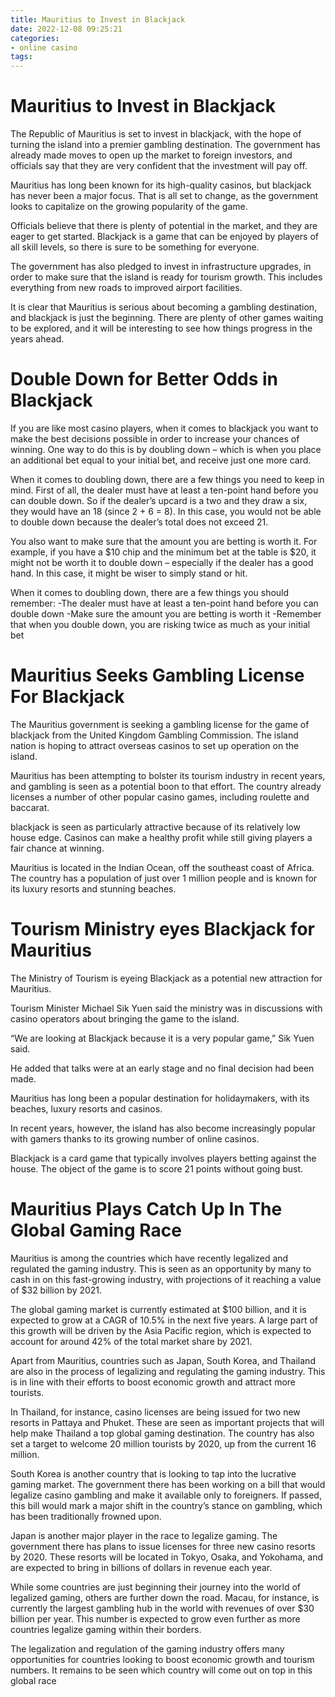```yaml
---
title: Mauritius to Invest in Blackjack 
date: 2022-12-08 09:25:21
categories:
- online casino
tags:
---
```



#  Mauritius to Invest in Blackjack 

The Republic of Mauritius is set to invest in blackjack, with the hope of turning the island into a premier gambling destination. The government has already made moves to open up the market to foreign investors, and officials say that they are very confident that the investment will pay off.

Mauritius has long been known for its high-quality casinos, but blackjack has never been a major focus. That is all set to change, as the government looks to capitalize on the growing popularity of the game.

Officials believe that there is plenty of potential in the market, and they are eager to get started. Blackjack is a game that can be enjoyed by players of all skill levels, so there is sure to be something for everyone.

The government has also pledged to invest in infrastructure upgrades, in order to make sure that the island is ready for tourism growth. This includes everything from new roads to improved airport facilities.

It is clear that Mauritius is serious about becoming a gambling destination, and blackjack is just the beginning. There are plenty of other games waiting to be explored, and it will be interesting to see how things progress in the years ahead.

#  Double Down for Better Odds in Blackjack 

If you are like most casino players, when it comes to blackjack you want to make the best decisions possible in order to increase your chances of winning. One way to do this is by doubling down – which is when you place an additional bet equal to your initial bet, and receive just one more card.

When it comes to doubling down, there are a few things you need to keep in mind. First of all, the dealer must have at least a ten-point hand before you can double down. So if the dealer’s upcard is a two and they draw a six, they would have an 18 (since 2 + 6 = 8). In this case, you would not be able to double down because the dealer’s total does not exceed 21. 

You also want to make sure that the amount you are betting is worth it. For example, if you have a $10 chip and the minimum bet at the table is $20, it might not be worth it to double down – especially if the dealer has a good hand. In this case, it might be wiser to simply stand or hit.

When it comes to doubling down, there are a few things you should remember: 
-The dealer must have at least a ten-point hand before you can double down 
-Make sure the amount you are betting is worth it 
-Remember that when you double down, you are risking twice as much as your initial bet

#  Mauritius Seeks Gambling License For Blackjack 

The Mauritius government is seeking a gambling license for the game of blackjack from the United Kingdom Gambling Commission. The island nation is hoping to attract overseas casinos to set up operation on the island.

Mauritius has been attempting to bolster its tourism industry in recent years, and gambling is seen as a potential boon to that effort. The country already licenses a number of other popular casino games, including roulette and baccarat.

blackjack is seen as particularly attractive because of its relatively low house edge. Casinos can make a healthy profit while still giving players a fair chance at winning.

Mauritius is located in the Indian Ocean, off the southeast coast of Africa. The country has a population of just over 1 million people and is known for its luxury resorts and stunning beaches.

#  Tourism Ministry eyes Blackjack for Mauritius 

The Ministry of Tourism is eyeing Blackjack as a potential new attraction for Mauritius.

Tourism Minister Michael Sik Yuen said the ministry was in discussions with casino operators about bringing the game to the island.

“We are looking at Blackjack because it is a very popular game,” Sik Yuen said.

He added that talks were at an early stage and no final decision had been made.

Mauritius has long been a popular destination for holidaymakers, with its beaches, luxury resorts and casinos.

In recent years, however, the island has also become increasingly popular with gamers thanks to its growing number of online casinos.

Blackjack is a card game that typically involves players betting against the house. The object of the game is to score 21 points without going bust.

#  Mauritius Plays Catch Up In The Global Gaming Race

Mauritius is among the countries which have recently legalized and regulated the gaming industry. This is seen as an opportunity by many to cash in on this fast-growing industry, with projections of it reaching a value of $32 billion by 2021.

The global gaming market is currently estimated at $100 billion, and it is expected to grow at a CAGR of 10.5% in the next five years. A large part of this growth will be driven by the Asia Pacific region, which is expected to account for around 42% of the total market share by 2021.

Apart from Mauritius, countries such as Japan, South Korea, and Thailand are also in the process of legalizing and regulating the gaming industry. This is in line with their efforts to boost economic growth and attract more tourists.

In Thailand, for instance, casino licenses are being issued for two new resorts in Pattaya and Phuket. These are seen as important projects that will help make Thailand a top global gaming destination. The country has also set a target to welcome 20 million tourists by 2020, up from the current 16 million.

South Korea is another country that is looking to tap into the lucrative gaming market. The government there has been working on a bill that would legalize casino gambling and make it available only to foreigners. If passed, this bill would mark a major shift in the country’s stance on gambling, which has been traditionally frowned upon.

Japan is another major player in the race to legalize gaming. The government there has plans to issue licenses for three new casino resorts by 2020. These resorts will be located in Tokyo, Osaka, and Yokohama, and are expected to bring in billions of dollars in revenue each year.

While some countries are just beginning their journey into the world of legalized gaming, others are further down the road. Macau, for instance, is currently the largest gambling hub in the world with revenues of over $30 billion per year. This number is expected to grow even further as more countries legalize gaming within their borders.

The legalization and regulation of the gaming industry offers many opportunities for countries looking to boost economic growth and tourism numbers. It remains to be seen which country will come out on top in this global race